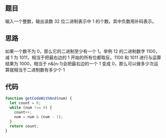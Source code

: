 ## 题目

输入一个整数，输出该数 32 位二进制表示中 1 的个数。其中负数用补码表示。

## 思路

如果一个数不为 0，那么它的二进制至少有一个 1。举例 12 的二进制数字 1100，减 1 为 1011，相当于把最右边的 1 开始的所有位都取反。1100 和 1011 进行与运算结果为 1000，相当于 n&(n-1)会把最右边的一个 1 变成 0，那么可以做多少次运算就相当于二进制数有多少个 1

## 代码

```js
function getCodeWithAnd(num) {
  let count = 0;
  while (num !== 0) {
    count++;
    num = num & (num - 1);
  }
  return count;
}
```
